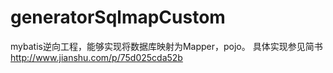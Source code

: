 # generatorSqlmapCustom
mybatis逆向工程，能够实现将数据库映射为Mapper，pojo。
具体实现参见简书
http://www.jianshu.com/p/75d025cda52b
